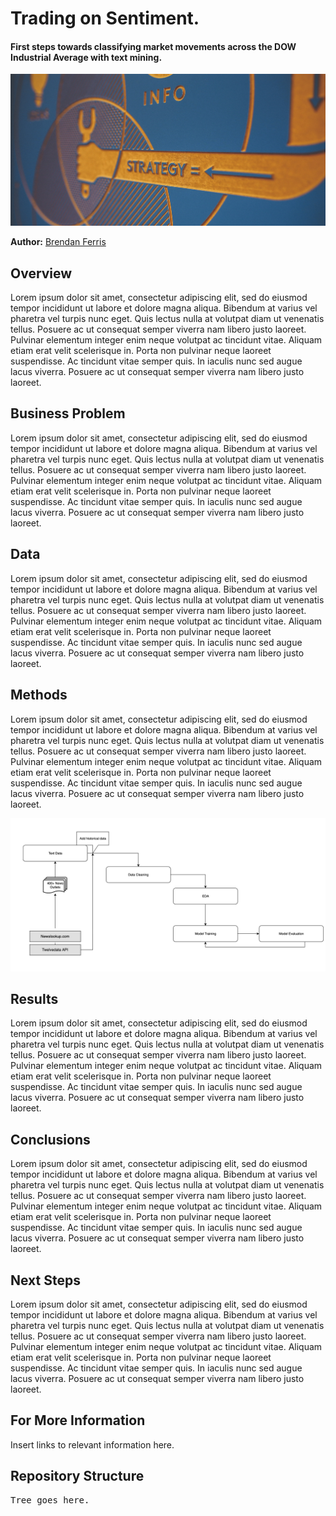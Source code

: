 # Trading on Sentiment.
#### First steps towards classifying market movements across the DOW Industrial Average with text mining.

![banner](./images/banner_image.jpg) 

**Author:** [Brendan Ferris](https://www.linkedin.com/in/brendangferris/)

## Overview

Lorem ipsum dolor sit amet, consectetur adipiscing elit, sed do eiusmod tempor incididunt ut labore et dolore magna aliqua. Bibendum at varius vel pharetra vel turpis nunc eget. Quis lectus nulla at volutpat diam ut venenatis tellus. Posuere ac ut consequat semper viverra nam libero justo laoreet. Pulvinar elementum integer enim neque volutpat ac tincidunt vitae. Aliquam etiam erat velit scelerisque in. Porta non pulvinar neque laoreet suspendisse. Ac tincidunt vitae semper quis. In iaculis nunc sed augue lacus viverra. Posuere ac ut consequat semper viverra nam libero justo laoreet.

## Business Problem

Lorem ipsum dolor sit amet, consectetur adipiscing elit, sed do eiusmod tempor incididunt ut labore et dolore magna aliqua. Bibendum at varius vel pharetra vel turpis nunc eget. Quis lectus nulla at volutpat diam ut venenatis tellus. Posuere ac ut consequat semper viverra nam libero justo laoreet. Pulvinar elementum integer enim neque volutpat ac tincidunt vitae. Aliquam etiam erat velit scelerisque in. Porta non pulvinar neque laoreet suspendisse. Ac tincidunt vitae semper quis. In iaculis nunc sed augue lacus viverra. Posuere ac ut consequat semper viverra nam libero justo laoreet.

## Data

Lorem ipsum dolor sit amet, consectetur adipiscing elit, sed do eiusmod tempor incididunt ut labore et dolore magna aliqua. Bibendum at varius vel pharetra vel turpis nunc eget. Quis lectus nulla at volutpat diam ut venenatis tellus. Posuere ac ut consequat semper viverra nam libero justo laoreet. Pulvinar elementum integer enim neque volutpat ac tincidunt vitae. Aliquam etiam erat velit scelerisque in. Porta non pulvinar neque laoreet suspendisse. Ac tincidunt vitae semper quis. In iaculis nunc sed augue lacus viverra. Posuere ac ut consequat semper viverra nam libero justo laoreet.

## Methods

Lorem ipsum dolor sit amet, consectetur adipiscing elit, sed do eiusmod tempor incididunt ut labore et dolore magna aliqua. Bibendum at varius vel pharetra vel turpis nunc eget. Quis lectus nulla at volutpat diam ut venenatis tellus. Posuere ac ut consequat semper viverra nam libero justo laoreet. Pulvinar elementum integer enim neque volutpat ac tincidunt vitae. Aliquam etiam erat velit scelerisque in. Porta non pulvinar neque laoreet suspendisse. Ac tincidunt vitae semper quis. In iaculis nunc sed augue lacus viverra. Posuere ac ut consequat semper viverra nam libero justo laoreet.

![workflow](./images/workflow_diagram.png)

## Results

Lorem ipsum dolor sit amet, consectetur adipiscing elit, sed do eiusmod tempor incididunt ut labore et dolore magna aliqua. Bibendum at varius vel pharetra vel turpis nunc eget. Quis lectus nulla at volutpat diam ut venenatis tellus. Posuere ac ut consequat semper viverra nam libero justo laoreet. Pulvinar elementum integer enim neque volutpat ac tincidunt vitae. Aliquam etiam erat velit scelerisque in. Porta non pulvinar neque laoreet suspendisse. Ac tincidunt vitae semper quis. In iaculis nunc sed augue lacus viverra. Posuere ac ut consequat semper viverra nam libero justo laoreet.

## Conclusions

Lorem ipsum dolor sit amet, consectetur adipiscing elit, sed do eiusmod tempor incididunt ut labore et dolore magna aliqua. Bibendum at varius vel pharetra vel turpis nunc eget. Quis lectus nulla at volutpat diam ut venenatis tellus. Posuere ac ut consequat semper viverra nam libero justo laoreet. Pulvinar elementum integer enim neque volutpat ac tincidunt vitae. Aliquam etiam erat velit scelerisque in. Porta non pulvinar neque laoreet suspendisse. Ac tincidunt vitae semper quis. In iaculis nunc sed augue lacus viverra. Posuere ac ut consequat semper viverra nam libero justo laoreet.

## Next Steps

Lorem ipsum dolor sit amet, consectetur adipiscing elit, sed do eiusmod tempor incididunt ut labore et dolore magna aliqua. Bibendum at varius vel pharetra vel turpis nunc eget. Quis lectus nulla at volutpat diam ut venenatis tellus. Posuere ac ut consequat semper viverra nam libero justo laoreet. Pulvinar elementum integer enim neque volutpat ac tincidunt vitae. Aliquam etiam erat velit scelerisque in. Porta non pulvinar neque laoreet suspendisse. Ac tincidunt vitae semper quis. In iaculis nunc sed augue lacus viverra. Posuere ac ut consequat semper viverra nam libero justo laoreet.

## For More Information

Insert links to relevant information here.

## Repository Structure

<pre>Tree goes here.</pre>